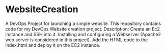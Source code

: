 # WebsiteCreation
A DevOps Project for launching a simple website.
This repository contains code for my DevOps Website creation project.
Description: Create an Ec2 instance and SSH into it. Installing and configuring a Webserver (Apache2 web server is considered in this project). Add the HTML code to the index.html and deploy it on the EC2 instance.
